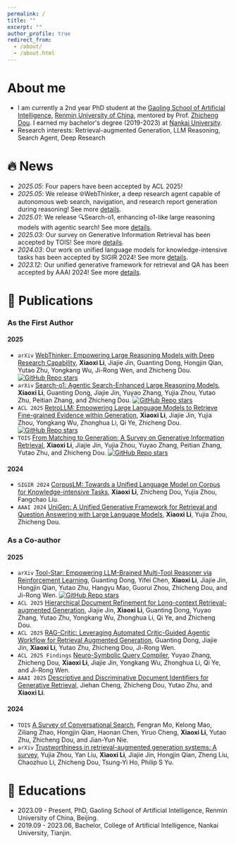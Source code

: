```yaml
---
permalink: /
title: ""
excerpt: ""
author_profile: true
redirect_from: 
  - /about/
  - /about.html
---
```


<span class='anchor' id='about-me'></span>
# About me
- I am currently a 2nd year PhD student at the [Gaoling School of Artificial Intelligence](https://ai.ruc.edu.cn/), [Renmin University of China](https://www.ruc.edu.cn/), mentored by Prof. [Zhicheng Dou](http://playbigdata.ruc.edu.cn/dou). I earned my bachelor's degree (2019-2023) at [Nankai University](https://www.nankai.edu.cn/).
- Research interests: Retrieval-augmented Generation, LLM Reasoning, Search Agent, Deep Research

# 🔥 News
- *2025.05*: Four papers have been accepted by ACL 2025!
- *2025.05*: We release 🌐WebThinker, a deep research agent capable of autonomous web search, navigation, and research report generation during reasoning! See more [details](https://arxiv.org/abs/2504.21776).
- *2025.01*: We release 🔍Search-o1, enhancing o1-like large reasoning models with agentic search! See more [details](https://arxiv.org/abs/2501.05366).
- *2025.03*: Our survey on Generative Information Retrieval has been accepted by TOIS! See more [details](https://arxiv.org/abs/2404.14851).
- *2024.03*: Our work on unified language models for knowledge-intensive tasks has been accepted by SIGIR 2024! See more [details](https://arxiv.org/abs/2404.14851).
- *2023.12*: Our unified generative framework for retrieval and QA has been accepted by AAAI 2024! See more [details](https://ojs.aaai.org/index.php/AAAI/article/download/28714/29380).


# 📝 Publications 
<!-- \* for corresponding author. -->

### As the First Author

#### 2025
- ``arXiv`` [WebThinker: Empowering Large Reasoning Models with Deep Research Capability](https://arxiv.org/abs/2504.21776), 
**Xiaoxi Li**, Jiajie Jin, Guanting Dong, Hongjin Qian, Yutao Zhu, Yongkang Wu, Ji-Rong Wen, and Zhicheng Dou. <a href="https://github.com/RUC-NLPIR/WebThinker"><img alt="GitHub Repo stars" src="https://img.shields.io/github/stars/RUC-NLPIR/WebThinker?style=flat&logo=github&logoColor=black&labelColor=white&color=white&label=Stars"></a>
- ``arXiv`` [Search-o1: Agentic Search-Enhanced Large Reasoning Models](https://arxiv.org/abs/2501.05366), **Xiaoxi Li**, Guanting Dong, Jiajie Jin, Yuyao Zhang, Yujia Zhou, Yutao Zhu, Peitian Zhang, and Zhicheng Dou. <a href="https://github.com/sunnynexus/Search-o1"><img alt="GitHub Repo stars" src="https://img.shields.io/github/stars/sunnynexus/Search-o1?style=flat&logo=github&logoColor=black&labelColor=white&color=white&label=Stars"></a>
- ``ACL 2025`` [RetroLLM: Empowering Large Language Models to Retrieve Fine-grained Evidence within Generation](https://arxiv.org/abs/2412.11919), **Xiaoxi Li**, Jiajie Jin, Yujia Zhou, Yongkang Wu, Zhonghua Li, Qi Ye, Zhicheng Dou. <a href="https://github.com/sunnynexus/RetroLLM"><img alt="GitHub Repo stars" src="https://img.shields.io/github/stars/sunnynexus/RetroLLM?style=flat&logo=github&logoColor=black&labelColor=white&color=white&label=Stars"></a>
- ``TOIS`` [From Matching to Generation: A Survey on Generative Information Retrieval](https://arxiv.org/pdf/2404.14851.pdf), **Xiaoxi Li**, Jiajie Jin, Yujia Zhou, Yuyao Zhang, Peitian Zhang, Yutao Zhu, and Zhicheng Dou. <a href="https://github.com/RUC-NLPIR/GenIR-Survey"><img alt="GitHub Repo stars" src="https://img.shields.io/github/stars/RUC-NLPIR/GenIR-Survey?style=flat&logo=github&logoColor=black&labelColor=white&color=white&label=Stars"></a>
#### 2024
- ``SIGIR 2024`` [CorpusLM: Towards a Unified Language Model on Corpus for Knowledge-intensive Tasks](https://dl.acm.org/doi/abs/10.1145/3626772.3657778), **Xiaoxi Li**, Zhicheng Dou, Yujia Zhou, Fangchao Liu.
- ``AAAI 2024`` [UniGen: A Unified Generative Framework for Retrieval and Question Answering with Large Language Models](https://ojs.aaai.org/index.php/AAAI/article/download/28714/29380), **Xiaoxi Li**, Yujia Zhou, Zhicheng Dou.

### As a Co-author

#### 2025
- ``arXiv`` [Tool-Star: Empowering LLM-Brained Multi-Tool Reasoner via Reinforcement Learning](https://arxiv.org/abs/2505.16410), Guanting Dong, Yifei Chen, **Xiaoxi Li**, Jiajie Jin, Hongjin Qian, Yutao Zhu, Hangyu Mao, Guorui Zhou, Zhicheng Dou, and Ji-Rong Wen. <a href="https://github.com/dongguanting/Tool-Star"><img alt="GitHub Repo stars" src="https://img.shields.io/github/stars/dongguanting/Tool-Star?style=flat&logo=github&logoColor=black&labelColor=white&color=white&label=Stars"></a>
- ``ACL 2025`` [Hierarchical Document Refinement for Long-context Retrieval-augmented Generation](https://arxiv.org/abs/2505.10413), Jiajie Jin, **Xiaoxi Li**, Guanting Dong, Yuyao Zhang, Yutao Zhu, Yongkang Wu, Zhonghua Li, Qi Ye, and Zhicheng Dou.
- ``ACL 2025`` [RAG-Critic: Leveraging Automated Critic-Guided Agentic Workflow for Retrieval Augmented Generation](https://arxiv.org/abs/2505.xxxxxx), Guanting Dong, Jiajie Jin, **Xiaoxi Li**, Yutao Zhu, Zhicheng Dou, Ji-Rong Wen.
- ``ACL 2025 Findings`` [Neuro-Symbolic Query Compiler](https://arxiv.org/abs/2505.11932),
Yuyao Zhang, Zhicheng Dou, **Xiaoxi Li**, Jiajie Jin, Yongkang Wu, Zhonghua Li, Qi Ye, and Ji-Rong Wen.
- ``AAAI 2025`` [Descriptive and Discriminative Document Identifiers for Generative Retrieval](https://doi.org/10.1609/aaai.v39i11.33253), Jiehan Cheng, Zhicheng Dou, Yutao Zhu, and **Xiaoxi Li**.
#### 2024
- ``TOIS`` [A Survey of Conversational Search](https://arxiv.org/pdf/2410.15576), Fengran Mo, Kelong Mao, Ziliang Zhao, Hongjin Qian, Haonan Chen, Yiruo Cheng, **Xiaoxi Li**, Yutao Zhu, Zhicheng Dou, and Jian-Yun Nie.
- ``arXiv`` [Trustworthiness in retrieval-augmented generation systems: A survey](https://arxiv.org/abs/2409.10102), Yujia Zhou, Yan Liu, **Xiaoxi Li**, Jiajie Jin, Hongjin Qian, Zheng Liu, Chaozhuo Li, Zhicheng Dou, Tsung-Yi Ho, Philip S Yu.


# 📖 Educations
- 2023.09 - Present, PhD, Gaoling School of Artificial Intelligence, Renmin University of China, Beijing.
- 2019.09 - 2023.06, Bachelor, College of Artificial Intelligence, Nankai University, Tianjin.

<!-- # Experiences
- *2021.12 - 2022.12*, Research Intern, Poisson Lab, Huawei <img src="./images/huawei.png" style="width: 4em;">. Supervised by [Xinyu Zhang](https://scholar.google.com/citations?user=W_WZEQEAAAAJ)
- *2018.8 - 2019.6*, Research Intern, XiaoIce, Microsoft Asia <img src="./images/microsoft.png" style="width: 4em;">. Supervised by [Ruihua Song](https://www.microsoft.com/en-us/research/people/rsong/)  
- *2016.9 - 2019.6*, Research Assistant, Beijing Key Lab of Big Data Management and Analysis Methods. Supervised by [Zhicheng Dou](http://playbigdata.ruc.edu.cn/dou) and [Ji-Rong Wen](https://scholar.google.com/citations?user=tbxCHJgAAAAJ)
- *2016.6 - 2016.9*, Software Engineer, Infosys Technology Limited <img src="./images/Infosys.png" style="width: 3em;">. Supervised by [Anjaneyulu Pasala](https://in.linkedin.com/in/anjaneyulupasala) -->

<!-- # Academic Services
- AC/SPC: ACL Rolling Review
- PC Member: ACL, SIGIR, NeurIPS, ICLR, ICML, WWW, SIGKDD, AAAI, EMNLP, CIKM, WSDM, COLING, COLM 
- Journal Reviewer: TOIS, JASIST, KAIS, TALLIP, Computing Surveys -->
